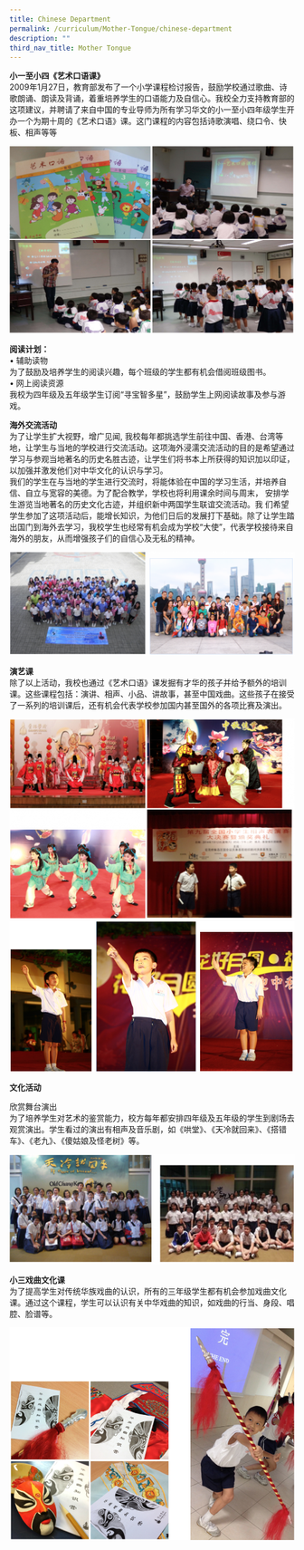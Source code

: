 ```yaml
---
title: Chinese Department
permalink: /curriculum/Mother-Tongue/chinese-department
description: ""
third_nav_title: Mother Tongue
---
```


**小一至小四《艺术口语课》**  <br>
2009年1月27日，教育部发布了一个小学课程检讨报告，鼓励学校通过歌曲、诗歌朗诵、朗读及背诵，着重培养学生的口语能力及自信心。我校全力支持教育部的这项建议，并聘请了来自中国的专业导师为所有学习华文的小一至小四年级学生开办一个为期十周的《艺术口语》课。这门课程的内容包括诗歌演唱、绕口令、快板、相声等等

![](/images/cl1.png)

**阅读计划：**  
• 辅助读物  
为了鼓励及培养学生的阅读兴趣，每个班级的学生都有机会借阅班级图书。  
• 网上阅读资源  
我校为四年级及五年级学生订阅“寻宝智多星”，鼓励学生上网阅读故事及参与游戏。

**海外交流活动**  <br>
为了让学生扩大视野，增广见闻, 我校每年都挑选学生前往中国、香港、台湾等地，让学生与当地的学校进行交流活动。这项海外浸濡交流活动的目的是希望通过学习与参观当地著名的历史名胜古迹，让学生们将书本上所获得的知识加以印证，以加强并激发他们对中华文化的认识与学习。  <br>
我们的学生在与当地的学生进行交流时，将能体验在中国的学习生活，并培养自信、自立与宽容的美德。为了配合教学，学校也将利用课余时间与周末， 安排学生游览当地著名的历史文化古迹，并组织新中两国学生联谊交流活动。我 们希望学生参加了这项活动后，能增长知识，为他们日后的发展打下基础。除了让学生踏出国门到海外去学习，我校学生也经常有机会成为学校“大使”，代表学校接待来自海外的朋友，从而增强孩子们的自信心及无私的精神。

![](/images/cl2.png)

**演艺课** <br>
除了以上活动，我校也通过《艺术口语》课发掘有才华的孩子并给予额外的培训课。这些课程包括：演讲、相声、小品、讲故事，甚至中国戏曲。这些孩子在接受了一系列的培训课后，还有机会代表学校参加国内甚至国外的各项比赛及演出。

![](/images/cl3.png)
![](/images/cl4.png)

**文化活动**

欣赏舞台演出  
为了培养学生对艺术的鉴赏能力，校方每年都安排四年级及五年级的学生到剧场去观赏演出。学生看过的演出有相声及音乐剧，如《哄堂》、《天冷就回来》、《搭错车》、《老九》、《傻姑娘及怪老树》等。

![](/images/cl5.png)

**小三戏曲文化课** <br>
为了提高学生对传统华族戏曲的认识，所有的三年级学生都有机会参加戏曲文化课。通过这个课程，学生可以认识有关中华戏曲的知识，如戏曲的行当、身段、唱腔、脸谱等。

![](/images/cl6.png)